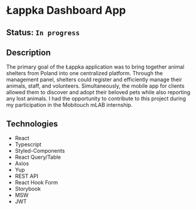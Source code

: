 # Łappka Dashboard App

## Status: `In progress`

## Description

The primary goal of the Łappka application was to bring together animal shelters from Poland into one centralized platform. Through the management panel, shelters could register and efficiently manage their animals, staff, and volunteers. Simultaneously, the mobile app for clients allowed them to discover and adopt their beloved pets while also reporting any lost animals. I had the opportunity to contribute to this project during my participation in the Mobitouch mLAB internship.

## Technologies

- React
- Typescript
- Styled-Components
- React Query/Table
- Axios
- Yup
- REST API
- React Hook Form
- Storybook
- MSW
- JWT
